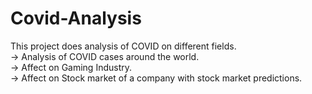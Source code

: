 # Covid-Analysis
This project does analysis of COVID on different fields.  
-> Analysis of COVID cases around the world.  
-> Affect on Gaming Industry.  
-> Affect on Stock market of a company with stock market predictions.  
